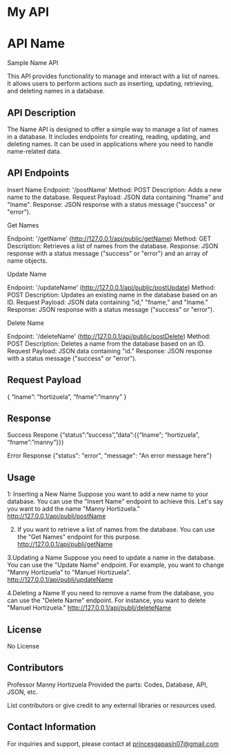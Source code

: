 # My API

# API Name
Sample Name API

This API provides functionality to manage and interact with a list of names. It allows users to perform actions such as inserting, updating, retrieving, and deleting names in a database.
 

## API Description
The Name API is designed to offer a simple way to manage a list of names in a database. It includes endpoints for creating, reading, updating, and deleting names. It can be used in applications where you need to handle name-related data.


## API Endpoints
Insert Name
Endpoint: '/postName'
Method: POST
Description: Adds a new name to the database.
Request Payload: JSON data containing "fname" and "lname".
Response: JSON response with a status message ("success" or "error").

Get Names

Endpoint: '/getName' (http://127.0.0.1/api/public/getName)
Method: GET
Description: Retrieves a list of names from the database.
Response: JSON response with a status message ("success" or "error") and an array of name objects.
 
Update Name

Endpoint: '/updateName' (http://127.0.0.1/api/public/postUpdate)
Method: POST
Description: Updates an existing name in the database based on an ID.
Request Payload: JSON data containing "id," "fname," and "lname."
Response: JSON response with a status message ("success" or "error").

Delete Name

Endpoint: '/deleteName' (http://127.0.0.1/api/public/postDelete)
Method: POST
Description: Deletes a name from the database based on an ID.
Request Payload: JSON data containing "id."
Response: JSON response with a status message ("success" or "error").


## Request Payload
{
	“lname”: “hortizuela”,
	“fname”:”manny”
}


## Response
Success Respone
{“status”:”success”,”data”:{{“lname”; “hortizuela”, “fname”:”manny”}}}

 Error Response
 {"status": "error",
    "message": "An error message here"}


## Usage
1: Inserting a New Name
Suppose you want to add a new name to your database. You can use the "Insert Name" endpoint to achieve this. Let's say you want to add the name "Manny Hortizuela."
http://127.0.0.1/api/publi/postName

2. If you want to retrieve a list of names from the database. You can use the "Get Names" endpoint for this purpose.
http://127.0.0.1/api/publi/getName

3.Updating a Name
Suppose you need to update a name in the database. You can use the "Update Name" endpoint. For example, you want to change "Manny Hortizuela" to "Manuel Hortizuela".
http://127.0.0.1/api/publi/updateName

4.Deleting a Name
If you need to remove a name from the database, you can use the "Delete Name" endpoint. For instance, you want to delete "Manuel Hortizuela."
http://127.0.0.1/api/publi/deleteName

## License
No License


## Contributors
Professor Manny Hortizuela Provided the parts: Codes, Database, API, JSON, etc.

List
contributors or give credit to any external libraries or resources used.


## Contact Information

For inquiries and support, please contact at princesgapasin07@gmail.com
